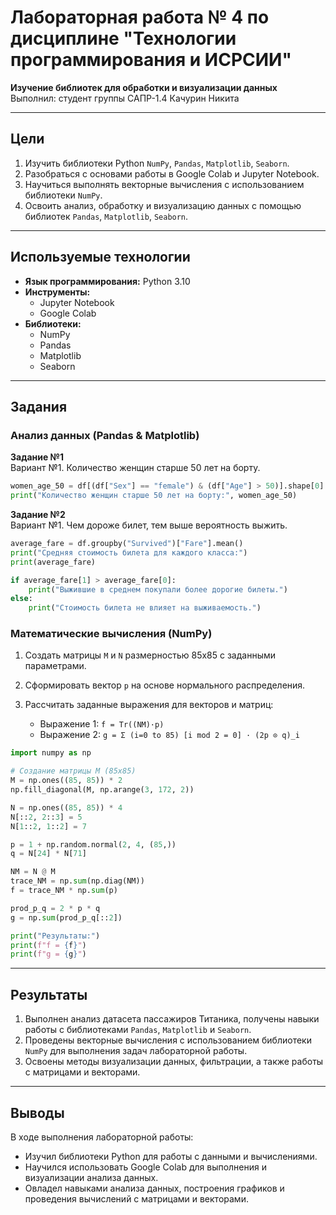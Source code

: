 # Лабораторная работа № 4 по дисциплине "Технологии программирования и ИСРСИИ"

**Изучение библиотек для обработки и визуализации данных**  
Выполнил: студент группы САПР-1.4 Качурин Никита

---

## Цели

1. Изучить библиотеки Python `NumPy`, `Pandas`, `Matplotlib`, `Seaborn`.
2. Разобраться с основами работы в Google Colab и Jupyter Notebook.
3. Научиться выполнять векторные вычисления с использованием библиотеки `NumPy`.
4. Освоить анализ, обработку и визуализацию данных с помощью библиотек `Pandas`, `Matplotlib`, `Seaborn`.

---

## Используемые технологии

- **Язык программирования:** Python 3.10
- **Инструменты:**
  - Jupyter Notebook
  - Google Colab
- **Библиотеки:**
  - NumPy
  - Pandas
  - Matplotlib
  - Seaborn

---

## Задания

### Анализ данных (Pandas & Matplotlib)

**Задание №1**  
Вариант №1. Количество женщин старше 50 лет на борту.

```python
women_age_50 = df[(df["Sex"] == "female") & (df["Age"] > 50)].shape[0]
print("Количество женщин старше 50 лет на борту:", women_age_50)
```

**Задание №2**  
Вариант №1. Чем дороже билет, тем выше вероятность выжить.

```python
average_fare = df.groupby("Survived")["Fare"].mean()
print("Средняя стоимость билета для каждого класса:")
print(average_fare)

if average_fare[1] > average_fare[0]:
    print("Выжившие в среднем покупали более дорогие билеты.")
else:
    print("Стоимость билета не влияет на выживаемость.")
```

### Математические вычисления (NumPy)

1. Создать матрицы `M` и `N` размерностью 85x85 с заданными параметрами.
2. Сформировать вектор `p` на основе нормального распределения.
3. Рассчитать заданные выражения для векторов и матриц:

   - Выражение 1: `f = Tr((NM)·p)`
   - Выражение 2: `g = Σ (i=0 to 85) [i mod 2 = 0] · (2p ⊙ q)_i`

```python
import numpy as np

# Создание матрицы M (85x85)
M = np.ones((85, 85)) * 2
np.fill_diagonal(M, np.arange(3, 172, 2))

N = np.ones((85, 85)) * 4
N[::2, 2::3] = 5
N[1::2, 1::2] = 7

p = 1 + np.random.normal(2, 4, (85,))
q = N[24] * N[71]

NM = N @ M
trace_NM = np.sum(np.diag(NM))
f = trace_NM * np.sum(p)

prod_p_q = 2 * p * q
g = np.sum(prod_p_q[::2])

print("Результаты:")
print(f"f = {f}")
print(f"g = {g}")
```

---

## Результаты

1. Выполнен анализ датасета пассажиров Титаника, получены навыки работы с библиотеками `Pandas`, `Matplotlib` и `Seaborn`.
2. Проведены векторные вычисления с использованием библиотеки `NumPy` для выполнения задач лабораторной работы.
3. Освоены методы визуализации данных, фильтрации, а также работы с матрицами и векторами.

---

## Выводы

В ходе выполнения лабораторной работы:
- Изучил библиотеки Python для работы с данными и вычислениями.
- Научился использовать Google Colab для выполнения и визуализации анализа данных.
- Овладел навыками анализа данных, построения графиков и проведения вычислений с матрицами и векторами.
